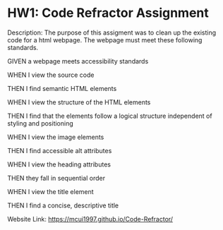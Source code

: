# HW1: Code Refractor Assignment 

Description: The purpose of this assigment was to clean up the existing code for a html webpage. The webpage must meet these following standards.

GIVEN a webpage meets accessibility standards

WHEN I view the source code

THEN I find semantic HTML elements

WHEN I view the structure of the HTML elements

THEN I find that the elements follow a logical structure independent of styling and positioning

WHEN I view the image elements

THEN I find accessible alt attributes

WHEN I view the heading attributes

THEN they fall in sequential order

WHEN I view the title element

THEN I find a concise, descriptive title

Website Link: https://mcui1997.github.io/Code-Refractor/


